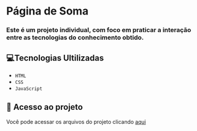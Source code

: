 # Página de Soma

### Este é um projeto individual, com foco em praticar a interação entre as tecnologias do conhecimento obtido.

## 💻Tecnologias Ultilizadas

- ``HTML``
- ``CSS``
- ``JavaScript``

## 📁 Acesso ao projeto

Você pode acessar os arquivos do projeto clicando [aqui](https://github.com/samleurn/sum-page)
